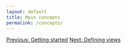 ```yaml
---
layout: default
title: Main concepts
permalink: /concepts/
---
```



<a href="/index" class="direction previous">Previous: Getting started</a>
<a href="/views" class="direction">Next: Defining views</a>
